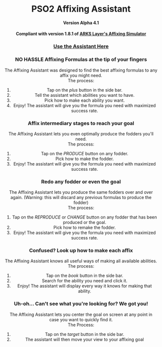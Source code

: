 <div align="center">

  # PSO2 Affixing Assistant
  #### Version Alpha 4.1
  #### Compliant with version 1.8.1 of [ARKS Layer's Affixing Simulator](https://arks-layer.com/abilitysim/)

  ### [Use the Assistant Here](https://malulleybovo.github.io/PSO2AffixingAssistant/)

  ### NO HASSLE Affixing Formulas at the tip of your fingers
  The Affixing Assistant was designed to find the best affixing formulas to any affix you might need.
  <br>The process:
  1) Tap on the *plus* button in the side bar.
  2) Tell the assistant which abilities you want to have.
  3) Pick how to make each ability you want.
  4) Enjoy! The assistant will give you the formula you need with maximized success rate.

  ### Affix intermediary stages to reach your goal
  The Affixing Assistant lets you even optimally produce the fodders you'll need.
  <br>The process:
  1) Tap on the *PRODUCE* button on any fodder.
  3) Pick how to make the fodder.
  4) Enjoy! The assistant will give you the formula you need with maximized success rate.
  
  ### Redo any fodder or even the goal
  The Affixing Assistant lets you produce the same fodders over and over again.
  (Warning: this will discard any previous formulas to produce the fodder)
  <br>The process:
  1) Tap on the *REPRODUCE* or *CHANGE* button on any fodder that has been produced or the goal.
  3) Pick how to remake the fodder.
  4) Enjoy! The assistant will give you the formula you need with maximized success rate.
  
  ### Confused? Look up how to make each affix
  The Affixing Assistant knows all useful ways of making all available abilities.
  <br>The process:
  1) Tap on the *book* button in the side bar.
  2) Search for the ability you need and click it.
  3) Enjoy! The assistant will display every way it knows for making that ability.
  
  ### Uh-oh... Can't see what you're looking for? We got you!
  The Affixing Assistant lets you center the goal on screen at any point in case you want to quickly find it.
  <br>The Process:
  1) Tap on the *target* button in the side bar.
  2) The assistant will then move your view to your affixing goal

</div>
